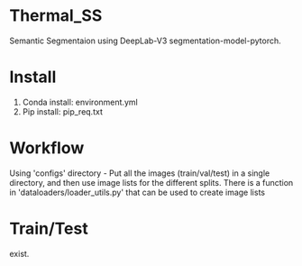 # Thermal_SS
Semantic Segmentaion using DeepLab-V3 segmentation-model-pytorch.


# Install
1. Conda install: environment.yml
2. Pip install: pip_req.txt

# Workflow
Using 'configs' directory - Put all the images (train/val/test) in a single directory, and then use image lists for the different splits. 
There is a function in 'dataloaders/loader_utils.py' that can be used to create image lists

# Train/Test 
exist.
